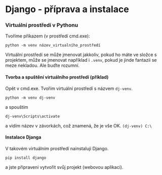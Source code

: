 # Django - příprava a instalace

### Virtuální prostředí v Pythonu

Tvoříme příkazem (v prostředí cmd.exe):

```
python -m venv název_virtualního_prostředí
```

Virtuální prostředí se může jmenovat jakkoliv, pokud ho máte ve složce s projektem, může se jmenovat například i `.venv`, pokud je jinde fantazii se meze nekladou. Ale buďte rozumní.

#### Tvorba a spuštění virtuálního prostředí (příklad)

Opět v cmd.exe. Tvořím virtuální prostředí s názvem `dj-venv`.

```
python -m venv dj-venv
```

a spouštím

```
dj-venv\Scripts\activate
```
a vidím název v závorkách, což znamená, že je vše OK. `(dj-venv) C:\`

#### Instalace Djanga

V takovém virtuálním prostředí nainstaluji Django.

```
pip install django
```

a jste připraveni vytvořit svůj projekt (webovou aplikaci).
